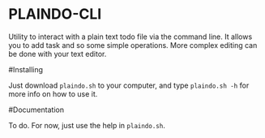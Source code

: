 # PLAINDO-CLI #

Utility to interact with a plain text todo file via the command line. It allows you to add task and so some simple operations. More complex editing can be done with your text editor.

#Installing

Just download `plaindo.sh` to your computer, and type `plaindo.sh -h` for more info on how to use it. 


#Documentation

To do. For now, just use the help in `plaindo.sh`. 
